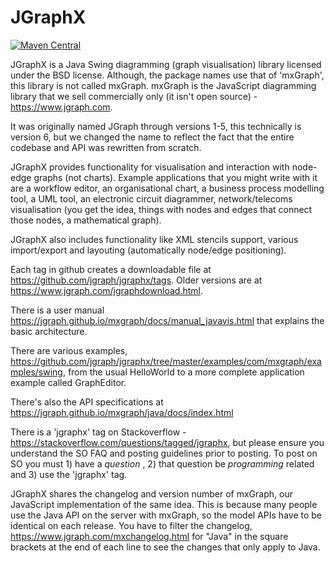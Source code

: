 JGraphX
=======
[![Maven Central](https://maven-badges.herokuapp.com/maven-central/com.github.vlsi.mxgraph/jgraphx/badge.svg)](https://maven-badges.herokuapp.com/maven-central/com.github.vlsi.mxgraph/jgraphx)

JGraphX is a Java Swing diagramming (graph visualisation) library licensed under the BSD license. Although, the package 
names use that of 'mxGraph', this library is not called mxGraph. mxGraph is the JavaScript diagramming library 
that we sell commercially only (it isn't open source) - https://www.jgraph.com.

It was originally named JGraph through versions 1-5, this technically is version 6, but we changed the name to reflect 
the fact that the entire codebase and API was rewritten from scratch.

JGraphX provides functionality for visualisation and interaction with node-edge graphs (not charts). Example 
applications that you might write with it are a workflow editor, an organisational chart, a business process modelling 
tool, a UML tool, an electronic circuit diagrammer, network/telecoms visualisation (you get the idea, things with 
nodes and edges that connect those nodes, a mathematical graph).

JGraphX also includes functionality like XML stencils support, various import/export and layouting (automatically 
node/edge positioning).

Each tag in github creates a downloadable file at https://github.com/jgraph/jgraphx/tags. Older versions are at 
https://www.jgraph.com/jgraphdownload.html.

There is a user manual https://jgraph.github.io/mxgraph/docs/manual_javavis.html that explains the basic architecture. 

There are various examples, https://github.com/jgraph/jgraphx/tree/master/examples/com/mxgraph/examples/swing, from 
the usual HelloWorld to a more complete application example called GraphEditor.

There's also the API specifications at https://jgraph.github.io/mxgraph/java/docs/index.html

There is a 'jgraphx' tag on Stackoverflow - https://stackoverflow.com/questions/tagged/jgraphx, but please ensure 
you understand the SO FAQ and posting guidelines prior to posting. To post on SO you must 1) have a _question_ , 
2) that question be _programming_ related and 3) use the 'jgraphx' tag.

JGraphX shares the changelog and version number of mxGraph, our JavaScript implementation of the same idea. This 
is because many people use the Java API on the server with mxGraph, so the model APIs have to be identical on each 
release. You have to filter the changelog, https://www.jgraph.com/mxchangelog.html for "Java" in the square brackets 
at the end of each line to see the changes that only apply to Java.
